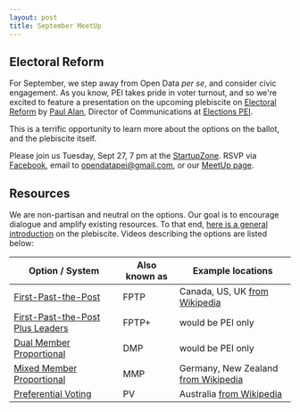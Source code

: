 ```yaml
---
layout: post
title: September MeetUp
---
```


## Electoral Reform

For September, we step away from Open Data *per se*, and consider civic engagement. As you know, PEI takes pride in voter turnout, and so we're excited to feature a presentation on the upcoming plebiscite on [Electoral Reform](http://yourchoicepei.ca) by [Paul Alan](http://twitter.com/peipaulalan), Director of Communications at [Elections PEI](http://electionspei.ca).

This is a terrific opportunity to learn more about the options on the ballot, and the plebiscite itself. 

Please join us Tuesday, Sept 27, 7 pm at the [StartupZone](http://twitter.com/startupzonepei). RSVP via [Facebook](https://www.facebook.com/PEI-Open-Data-Book-Club-809023082556778/), email to opendatapei@gmail.com, or our [MeetUp page](http://www.meetup.com/Open-Data-PEI/events/233915223/).

## Resources

We are non-partisan and neutral on the options. Our goal is to encourage dialogue and amplify existing resources. To that end, [here is a general introduction](https://www.youtube.com/watch?v=IHlDdIKcpF8) on the plebiscite. Videos describing the options are listed below:

| Option / System | Also known as | Example locations | 
| ------------- | -------- | ---------- |
| [First-Past-the-Post](https://www.youtube.com/watch?v=Xs2_SXiy-o8) | FPTP | Canada, US, UK [from Wikipedia](https://en.wikipedia.org/wiki/First-past-the-post_voting) |
| [First-Past-the-Post Plus Leaders](https://www.youtube.com/watch?v=Ym1-hqkMNsQ) | FPTP+ | would be PEI only | 
| [Dual Member Proportional](https://www.youtube.com/watch?v=FdN7Jb1wCBY) | DMP | would be PEI only |
| [Mixed Member Proportional](https://www.youtube.com/watch?v=fskEeYj4kWo) | MMP | Germany, New Zealand [from Wikipedia](https://en.wikipedia.org/wiki/Mixed-member_proportional_representation)
| [Preferential Voting](https://www.youtube.com/watch?v=UZA0tLf0300) | PV | Australia [from Wikipedia](https://en.wikipedia.org/wiki/Instant-runoff_voting) |

